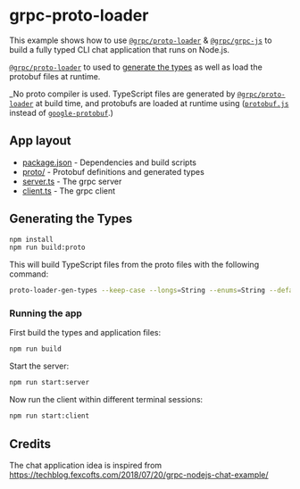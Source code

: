 # grpc-proto-loader

This example shows how to use [`@grpc/proto-loader`](https://www.npmjs.com/package/@grpc/proto-loader) & [`@grpc/grpc-js`](https://www.npmjs.com/package/@grpc/grpc-js) to build a fully typed CLI chat application that runs on Node.js.

[`@grpc/proto-loader`](https://www.npmjs.com/package/@grpc/proto-loader) to used to [generate the  types](https://github.com/grpc/grpc-node/pull/1474) as well as load the protobuf files at runtime.

_No proto compiler is used. TypeScript files are generated by [`@grpc/proto-loader`](https://www.npmjs.com/package/@grpc/proto-loader) at build time, and protobufs are loaded at runtime using ([`protobuf.js`](https://www.npmjs.com/package/protobufjs) instead of [`google-protobuf`](https://www.npmjs.com/package/google-protobuf).)

## App layout

- [package.json](./package.json) - Dependencies and build scripts
- [proto/](./proto/) - Protobuf definitions and generated types
- [server.ts](./server.ts) - The grpc server
- [client.ts](./client.ts) - The grpc client

## Generating the Types

```sh
npm install
npm run build:proto
```

This will build TypeScript files from the proto files with the following command:

```sh
proto-loader-gen-types --keep-case --longs=String --enums=String --defaults --oneofs --grpcLib=@grpc/grpc-js --outDir=proto/ proto/*.proto
```

### Running the app

First build the types and application files:

```sh
npm run build
```

Start the server:

```sh
npm run start:server
```

Now run the client within different terminal sessions:

```bash
npm run start:client
```

## Credits

The chat application idea is inspired from https://techblog.fexcofts.com/2018/07/20/grpc-nodejs-chat-example/
